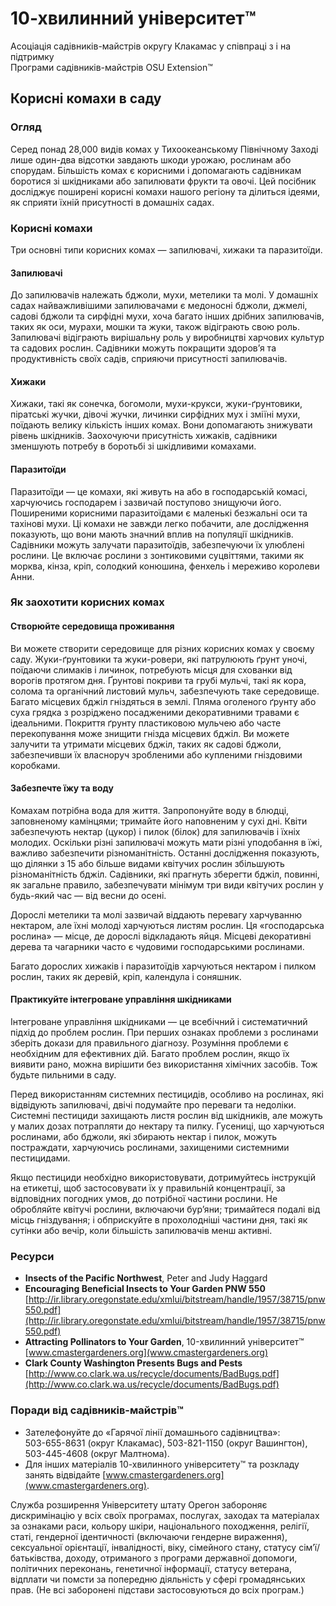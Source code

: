 # 10-хвилинний університет™

Асоціація садівників-майстрів округу Клакамас у співпраці з і на підтримку  
Програми садівників-майстрів OSU Extension™

## Корисні комахи в саду

### Огляд

Серед понад 28,000 видів комах у Тихоокеанському Північному Заході лише один-два відсотки завдають шкоди урожаю, рослинам або спорудам. Більшість комах є корисними і допомагають садівникам боротися зі шкідниками або запилювати фрукти та овочі. Цей посібник досліджує поширені корисні комахи нашого регіону та ділиться ідеями, як сприяти їхній присутності в домашніх садах.

### Корисні комахи

Три основні типи корисних комах — запилювачі, хижаки та паразитоїди.

#### Запилювачі

До запилювачів належать бджоли, мухи, метелики та молі. У домашніх садах найважливішими запилювачами є медоносні бджоли, джмелі, садові бджоли та сирфідні мухи, хоча багато інших дрібних запилювачів, таких як оси, мурахи, мошки та жуки, також відіграють свою роль. Запилювачі відіграють вирішальну роль у виробництві харчових культур та садових рослин. Садівники можуть покращити здоров’я та продуктивність своїх садів, сприяючи присутності запилювачів.

#### Хижаки

Хижаки, такі як сонечка, богомоли, мухи-крукси, жуки-ґрунтовики, піратські жучки, дівочі жучки, личинки сирфідних мух і зміїні мухи, поїдають велику кількість інших комах. Вони допомагають знижувати рівень шкідників. Заохочуючи присутність хижаків, садівники зменшують потребу в боротьбі зі шкідливими комахами.

#### Паразитоїди

Паразитоїди — це комахи, які живуть на або в господарській комасі, харчуючись господарем і зазвичай поступово знищуючи його. Поширеними корисними паразитоїдами є маленькі безжальні оси та тахінові мухи. Ці комахи не завжди легко побачити, але дослідження показують, що вони мають значний вплив на популяції шкідників. Садівники можуть залучати паразитоїдів, забезпечуючи їх улюблені рослини. Це включає рослини з зонтиковими суцвіттями, такими як морква, кінза, кріп, солодкий конюшина, фенхель і мереживо королеви Анни.

### Як заохотити корисних комах

#### Створюйте середовища проживання

Ви можете створити середовище для різних корисних комах у своєму саду. Жуки-ґрунтовики та жуки-ровери, які патрулюють ґрунт уночі, поїдаючи слимаків і личинок, потребують місця для схованки від ворогів протягом дня. Ґрунтові покриви та грубі мульчі, такі як кора, солома та органічний листовий мульч, забезпечують таке середовище. Багато місцевих бджіл гніздяться в землі. Пляма оголеного ґрунту або суха грядка з розріджено посадженими декоративними травами є ідеальними. Покриття ґрунту пластиковою мульчею або часте перекопування може знищити гнізда місцевих бджіл. Ви можете залучити та утримати місцевих бджіл, таких як садові бджоли, забезпечивши їх власноруч зробленими або купленими гніздовими коробками.

#### Забезпечте їжу та воду

Комахам потрібна вода для життя. Запропонуйте воду в блюдці, заповненому камінцями; тримайте його наповненим у сухі дні. Квіти забезпечують нектар (цукор) і пилок (білок) для запилювачів і їхніх молодих. Оскільки різні запилювачі можуть мати різні уподобання в їжі, важливо забезпечити різноманітність. Останні дослідження показують, що ділянки з 15 або більше видами квітучих рослин збільшують різноманітність бджіл. Садівники, які прагнуть зберегти бджіл, повинні, як загальне правило, забезпечувати мінімум три види квітучих рослин у будь-який час — від весни до осені.

Дорослі метелики та молі зазвичай віддають перевагу харчуванню нектаром, але їхні молоді харчуються листям рослин. Ця «господарська рослина» — місце, де дорослі відкладають яйця. Місцеві декоративні дерева та чагарники часто є чудовими господарськими рослинами.

Багато дорослих хижаків і паразитоїдів харчуються нектаром і пилком рослин, таких як деревій, кріп, календула і соняшник.

#### Практикуйте інтегроване управління шкідниками

Інтегроване управління шкідниками — це всебічний і систематичний підхід до проблем рослин. При перших ознаках проблеми з рослинами зберіть докази для правильного діагнозу. Розуміння проблеми є необхідним для ефективних дій. Багато проблем рослин, якщо їх виявити рано, можна вирішити без використання хімічних засобів. Тож будьте пильними в саду.

Перед використанням системних пестицидів, особливо на рослинах, які відвідують запилювачі, двічі подумайте про переваги та недоліки. Системні пестициди захищають листя рослин від шкідників, але можуть у малих дозах потрапляти до нектару та пилку. Гусениці, що харчуються рослинами, або бджоли, які збирають нектар і пилок, можуть постраждати, харчуючись рослинами, захищеними системними пестицидами.

Якщо пестициди необхідно використовувати, дотримуйтесь інструкцій на етикетці, щоб застосовувати їх у правильній концентрації, за відповідних погодних умов, до потрібної частини рослини. Не обробляйте квітучі рослини, включаючи бур’яни; тримайтеся подалі від місць гніздування; і обприскуйте в прохолодніші частини дня, такі як сутінки або вечір, коли більшість запилювачів менш активні.

### Ресурси

- **Insects of the Pacific Northwest**, Peter and Judy Haggard  
- **Encouraging Beneficial Insects to Your Garden PNW 550**  
  [http://ir.library.oregonstate.edu/xmlui/bitstream/handle/1957/38715/pnw550.pdf](http://ir.library.oregonstate.edu/xmlui/bitstream/handle/1957/38715/pnw550.pdf)  
- **Attracting Pollinators to Your Garden**, 10-хвилинний університет™  
  [www.cmastergardeners.org](www.cmastergardeners.org)  
- **Clark County Washington Presents Bugs and Pests**  
  [http://www.co.clark.wa.us/recycle/documents/BadBugs.pdf](http://www.co.clark.wa.us/recycle/documents/BadBugs.pdf)  

### Поради від садівників-майстрів™

- Зателефонуйте до «Гарячої лінії домашнього садівництва»:  
  503-655-8631 (округ Клакамас), 503-821-1150 (округ Вашингтон), 503-445-4608 (округ Малтнома).  
- Для інших матеріалів 10-хвилинного університету™ та розкладу занять відвідайте [www.cmastergardeners.org](www.cmastergardeners.org).

Служба розширення Університету штату Орегон забороняє дискримінацію у всіх своїх програмах, послугах, заходах та матеріалах за ознаками раси, кольору шкіри, національного походження, релігії, статі, гендерної ідентичності (включаючи гендерне вираження), сексуальної орієнтації, інвалідності, віку, сімейного стану, статусу сім’ї/батьківства, доходу, отриманого з програми державної допомоги, політичних переконань, генетичної інформації, статусу ветерана, відплати чи помсти за попередню діяльність у сфері громадянських прав. (Не всі заборонені підстави застосовуються до всіх програм.)